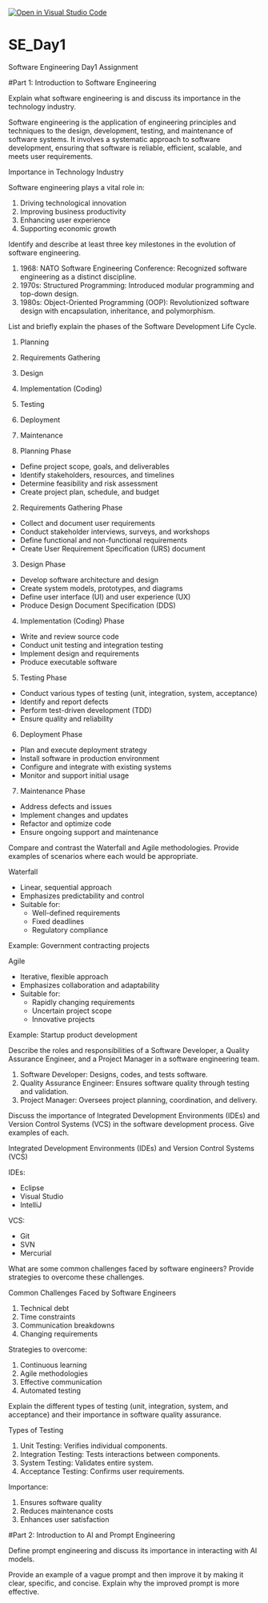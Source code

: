 [![Open in Visual Studio Code](https://classroom.github.com/assets/open-in-vscode-2e0aaae1b6195c2367325f4f02e2d04e9abb55f0b24a779b69b11b9e10269abc.svg)](https://classroom.github.com/online_ide?assignment_repo_id=16010740&assignment_repo_type=AssignmentRepo)
# SE_Day1
Software Engineering Day1 Assignment

#Part 1: Introduction to Software Engineering

Explain what software engineering is and discuss its importance in the technology industry.

Software engineering is the application of engineering principles and techniques to the design, development, testing, and maintenance of software systems. It involves a systematic approach to software development, ensuring that software is reliable, efficient, scalable, and meets user requirements.


Importance in Technology Industry

Software engineering plays a vital role in:

1. Driving technological innovation
2. Improving business productivity
3. Enhancing user experience
4. Supporting economic growth

Identify and describe at least three key milestones in the evolution of software engineering.

1. 1968: NATO Software Engineering Conference: Recognized software engineering as a distinct discipline.
2. 1970s: Structured Programming: Introduced modular programming and top-down design.
3. 1980s: Object-Oriented Programming (OOP): Revolutionized software design with encapsulation, inheritance, and polymorphism.

List and briefly explain the phases of the Software Development Life Cycle.

1. Planning
2. Requirements Gathering
3. Design
4. Implementation (Coding)
5. Testing
6. Deployment
7. Maintenance

1. Planning Phase

- Define project scope, goals, and deliverables
- Identify stakeholders, resources, and timelines
- Determine feasibility and risk assessment
- Create project plan, schedule, and budget

2. Requirements Gathering Phase

- Collect and document user requirements
- Conduct stakeholder interviews, surveys, and workshops
- Define functional and non-functional requirements
- Create User Requirement Specification (URS) document

3. Design Phase

- Develop software architecture and design
- Create system models, prototypes, and diagrams
- Define user interface (UI) and user experience (UX)
- Produce Design Document Specification (DDS)

4. Implementation (Coding) Phase

- Write and review source code
- Conduct unit testing and integration testing
- Implement design and requirements
- Produce executable software

5. Testing Phase

- Conduct various types of testing (unit, integration, system, acceptance)
- Identify and report defects
- Perform test-driven development (TDD)
- Ensure quality and reliability

6. Deployment Phase

- Plan and execute deployment strategy
- Install software in production environment
- Configure and integrate with existing systems
- Monitor and support initial usage

7. Maintenance Phase

- Address defects and issues
- Implement changes and updates
- Refactor and optimize code
- Ensure ongoing support and maintenance

Compare and contrast the Waterfall and Agile methodologies. Provide examples of scenarios where each would be appropriate.

Waterfall

- Linear, sequential approach
- Emphasizes predictability and control
- Suitable for:
    - Well-defined requirements
    - Fixed deadlines
    - Regulatory compliance

Example: Government contracting projects

Agile

- Iterative, flexible approach
- Emphasizes collaboration and adaptability
- Suitable for:
    - Rapidly changing requirements
    - Uncertain project scope
    - Innovative projects

Example: Startup product development

Describe the roles and responsibilities of a Software Developer, a Quality Assurance Engineer, and a Project Manager in a software engineering team.

1. Software Developer: Designs, codes, and tests software.
2. Quality Assurance Engineer: Ensures software quality through testing and validation.
3. Project Manager: Oversees project planning, coordination, and delivery.

Discuss the importance of Integrated Development Environments (IDEs) and Version Control Systems (VCS) in the software development process. Give examples of each.

Integrated Development Environments (IDEs) and Version Control Systems (VCS)

IDEs:

- Eclipse
- Visual Studio
- IntelliJ

VCS:

- Git
- SVN
- Mercurial


What are some common challenges faced by software engineers? Provide strategies to overcome these challenges.

Common Challenges Faced by Software Engineers

1. Technical debt
2. Time constraints
3. Communication breakdowns
4. Changing requirements

Strategies to overcome:

1. Continuous learning
2. Agile methodologies
3. Effective communication
4. Automated testing

Explain the different types of testing (unit, integration, system, and acceptance) and their importance in software quality assurance.

Types of Testing

1. Unit Testing: Verifies individual components.
2. Integration Testing: Tests interactions between components.
3. System Testing: Validates entire system.
4. Acceptance Testing: Confirms user requirements.

Importance:

1. Ensures software quality
2. Reduces maintenance costs
3. Enhances user satisfaction

#Part 2: Introduction to AI and Prompt Engineering


Define prompt engineering and discuss its importance in interacting with AI models.


Provide an example of a vague prompt and then improve it by making it clear, specific, and concise. Explain why the improved prompt is more effective.
